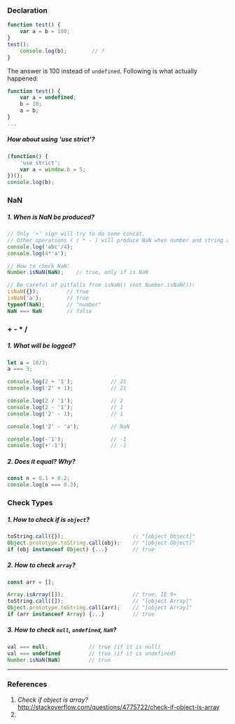 ### Declaration
```js
function test() {
    var a = b = 100;
}
test();
    console.log(b);        // ?
}
```
The answer is 100 instead of `undefined`. Following is what actually happened:
```js
function test() {
    var a = undefined;
    b = 10;
    a = b;
}
...
```
##### How about using 'use strict'?
```js
(function() {
    'use strict';
    var a = window.b = 5;
})();
console.log(b);
```


### NaN
##### 1. When is NaN be produced?
```js
// Only '+' sign will try to do some concat.
// Other operations ( / * - ) will produce NaN when number and string are mixed.
console.log('abc'/4);
console.log(4*'a');

// How to check NaN:
Number.isNaN(NaN);    // true, only if is NaN

// Be careful of pitfalls from isNaN() (not Number.isNaN()):
isNaN({});         // true
isNaN('a');        // true
typeof(NaN);       // "number"
NaN === NaN        // false
```

### + - * /
##### 1. What will be logged?
```js
let a = 10/3;
a === 3;

console.log(2 + '1');            // 21  
console.log('2' + 1);            // 21

console.log(2 / '1');            // 2
console.log(2 - '1');            // 1
console.log('2' - 1);            // 1

console.log('2' - 'a');          // NaN

console.log(-'1');               // -1
console.log(+'-1');              // -1
```
##### 2. Does it equal? Why?
```js
const n = 0.1 + 0.2;
console.log(n === 0.3);
```

### Check Types

##### 1. How to check if is `object`?
```js
toString.call({});                      // "[object Object]"
Object.prototype.toString.call(obj);    // "[object Object]"
if (obj instanceof Object) {...}        // true
```    
##### 2. How to check `array`?
```js
const arr = [];

Array.isArray([]);                      // true, IE 9+
toString.call([]);                      // "[object Array]"
Object.prototype.toString.call(arr);    // "[object Array]"
if (arr instanceof Array) {...}         // true
```
##### 3. How to check `null`, `undefined`, `NaN`?
```js
val === null;             // true (if it is null)
val === undefined         // true (if it is undefined)
Number.isNaN(NaN)         // true
```

---
### References
 1. _Check if object is array?_ http://stackoverflow.com/questions/4775722/check-if-object-is-array
 2. 
